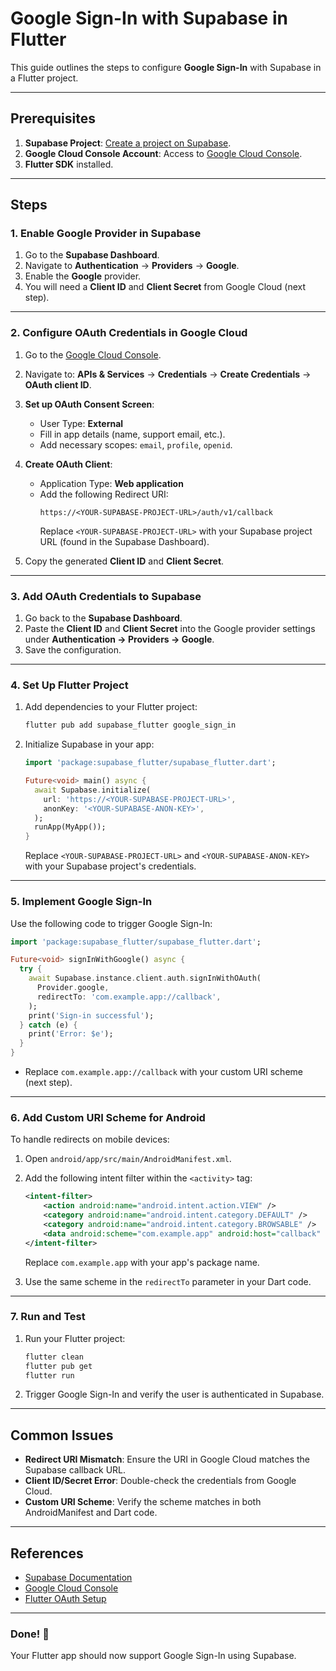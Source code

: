 # Google Sign-In with Supabase in Flutter

This guide outlines the steps to configure **Google Sign-In** with Supabase in a Flutter project.

---

## Prerequisites

1. **Supabase Project**: [Create a project on Supabase](https://supabase.com/).
2. **Google Cloud Console Account**: Access to [Google Cloud Console](https://console.cloud.google.com/).
3. **Flutter SDK** installed.

---

## Steps

### 1. Enable Google Provider in Supabase

1. Go to the **Supabase Dashboard**.
2. Navigate to **Authentication** → **Providers** → **Google**.
3. Enable the **Google** provider.
4. You will need a **Client ID** and **Client Secret** from Google Cloud (next step).

---

### 2. Configure OAuth Credentials in Google Cloud

1. Go to the [Google Cloud Console](https://console.cloud.google.com/).
2. Navigate to:
   **APIs & Services** → **Credentials** → **Create Credentials** → **OAuth client ID**.
3. **Set up OAuth Consent Screen**:
   - User Type: **External**
   - Fill in app details (name, support email, etc.).
   - Add necessary scopes: `email`, `profile`, `openid`.

4. **Create OAuth Client**:
   - Application Type: **Web application**
   - Add the following Redirect URI:
     ```
     https://<YOUR-SUPABASE-PROJECT-URL>/auth/v1/callback
     ```
     Replace `<YOUR-SUPABASE-PROJECT-URL>` with your Supabase project URL (found in the Supabase Dashboard).

5. Copy the generated **Client ID** and **Client Secret**.

---

### 3. Add OAuth Credentials to Supabase

1. Go back to the **Supabase Dashboard**.
2. Paste the **Client ID** and **Client Secret** into the Google provider settings under **Authentication → Providers → Google**.
3. Save the configuration.

---

### 4. Set Up Flutter Project

1. Add dependencies to your Flutter project:

   ```bash
   flutter pub add supabase_flutter google_sign_in
   ```

2. Initialize Supabase in your app:

   ```dart
   import 'package:supabase_flutter/supabase_flutter.dart';

   Future<void> main() async {
     await Supabase.initialize(
       url: 'https://<YOUR-SUPABASE-PROJECT-URL>',
       anonKey: '<YOUR-SUPABASE-ANON-KEY>',
     );
     runApp(MyApp());
   }
   ```

   Replace `<YOUR-SUPABASE-PROJECT-URL>` and `<YOUR-SUPABASE-ANON-KEY>` with your Supabase project's credentials.

---

### 5. Implement Google Sign-In

Use the following code to trigger Google Sign-In:

```dart
import 'package:supabase_flutter/supabase_flutter.dart';

Future<void> signInWithGoogle() async {
  try {
    await Supabase.instance.client.auth.signInWithOAuth(
      Provider.google,
      redirectTo: 'com.example.app://callback',
    );
    print('Sign-in successful');
  } catch (e) {
    print('Error: $e');
  }
}
```

- Replace `com.example.app://callback` with your custom URI scheme (next step).

---

### 6. Add Custom URI Scheme for Android

To handle redirects on mobile devices:

1. Open `android/app/src/main/AndroidManifest.xml`.
2. Add the following intent filter within the `<activity>` tag:

   ```xml
   <intent-filter>
       <action android:name="android.intent.action.VIEW" />
       <category android:name="android.intent.category.DEFAULT" />
       <category android:name="android.intent.category.BROWSABLE" />
       <data android:scheme="com.example.app" android:host="callback" />
   </intent-filter>
   ```
   Replace `com.example.app` with your app's package name.

3. Use the same scheme in the `redirectTo` parameter in your Dart code.

---

### 7. Run and Test

1. Run your Flutter project:
   ```bash
   flutter clean
   flutter pub get
   flutter run
   ```
2. Trigger Google Sign-In and verify the user is authenticated in Supabase.

---

## Common Issues

- **Redirect URI Mismatch**: Ensure the URI in Google Cloud matches the Supabase callback URL.
- **Client ID/Secret Error**: Double-check the credentials from Google Cloud.
- **Custom URI Scheme**: Verify the scheme matches in both AndroidManifest and Dart code.

---

## References
- [Supabase Documentation](https://supabase.com/docs)
- [Google Cloud Console](https://console.cloud.google.com/)
- [Flutter OAuth Setup](https://pub.dev/packages/supabase_flutter)

---

### Done! 🚀
Your Flutter app should now support Google Sign-In using Supabase.
